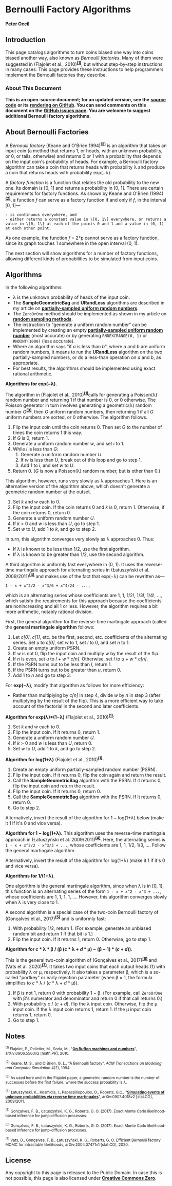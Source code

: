 # Bernoulli Factory Algorithms

[**Peter Occil**](mailto:poccil14@gmail.com)

<a id=Introduction></a>
## Introduction

This page catalogs algorithms to turn coins biased one way into coins biased another way, also known as _Bernoulli factories_.  Many of them were suggested in (Flajolet et al., 2010)<sup>[**(1)**](#Note1)</sup>, but without step-by-step instructions in many cases.  This page provides these instructions to help programmers implement the Bernoulli factories they describe.

<a id=About_This_Document></a>
### About This Document

**This is an open-source document; for an updated version, see the** [**source code**](https://github.com/peteroupc/peteroupc.github.io/raw/master/bernoulli.md) **or its** [**rendering on GitHub**](https://github.com/peteroupc/peteroupc.github.io/blob/master/bernoulli.md)**.  You can send comments on this document on the** [**GitHub issues page**](https://github.com/peteroupc/peteroupc.github.io/issues)**.  You are welcome to suggest additional Bernoulli factory algorithms.**

<a id=About_Bernoulli_Factories></a>
## About Bernoulli Factories

A _Bernoulli factory_ (Keane and O'Brien 1994)<sup>[**(2)**](#Note2)</sup> is an algorithm that takes an input coin (a method that returns 1, or heads, with an unknown probability, or 0, or tails, otherwise) and returns 0 or 1 with a probability that depends on the input coin's probability of heads.  For example, a Bernoulli factory algorithm can take a coin that returns heads with probability &lambda; and produce a coin that returns heads with probability exp(&minus;&lambda;).

A _factory function_ is a function that relates the old probability to the new one.  Its domain is [0, 1] and returns a probability in [0, 1].  There are certain requirements for factory functions.  As shown by Keane and O'Brien (1994)<sup>[**(2)**](#Note2)</sup>, a function _f_ can serve as a factory function if and only if _f_, in the interval \[0, 1\]&mdash;

    - is continuous everywhere, and
    - either returns a constant value in \[0, 1\] everywhere, or returns a value in \[0, 1\] at each of the points 0 and 1 and a value in (0, 1) at each other point.

As one example, the function _f_ = 2*p cannot serve as a factory function, since its graph touches 1 somewhere in the open interval (0, 1).

The next section will show algorithms for a number of factory functions, allowing different kinds of probabilities to be simulated from input coins.

<a id=Algorithms></a>
## Algorithms

In the following algorithms:

- &lambda; is the unknown probability of heads of the input coin.
- The **SampleGeometricBag** and **URandLess** algorithms are described in my article on [**partially-sampled uniform random numbers**](https://peteroupc.github.io/exporand.html).
- The `ZeroOrOne` method should be implemented as shown in my article on [**random sampling methods**](https://peteroupc.github.io/randomfunc.html#Boolean_True_False_Conditions).
- The instruction to "generate a uniform random number" can be implemented by creating an empty [**partially-sampled uniform random number**](https://peteroupc.github.io/exporand.html) (most accurate) or by generating `RNDEXCRANGE(0, 1)` or `RNDINT(1000)` (less accurate).
- Where an algorithm says "if _a_ is less than _b_", where _a_ and _b_ are uniform random numbers, it means to run the **URandLess** algorithm on the two partially-sampled numbers, or do a less-than operation on _a_ and _b_, as appropriate.
- For best results, the algorithms should be implemented using exact rational arithmetic.

**Algorithms for exp(&minus;&lambda;)**.

The algorithm in (Flajolet et al., 2010)<sup>[**(1)**](#Note1)</sup>calls for generating a Poisson(&lambda;) random number and returning 1 if that number is 0, or 0 otherwise.  The Poisson generator in turn involves generating a geometric(&lambda;) random number _G_<sup>[**(3)**](#Note3)</sup>, then _G_ uniform random numbers, then returning 1 if all _G_ uniform numbers are sorted, or 0 otherwise.  The algorithm follows.

1. Flip the input coin until the coin returns 0.  Then set _G_ to the number of times the coin returns 1 this way.
2. If _G_ is 0, return 1.
3. Generate a uniform random number _w_, and set _i_ to 1.
4. While _i_ is less than _G_:
    1. Generate a uniform random number _U_.
    2. If _w_ is less than _U_, break out of this loop and go to step 1.
    3. Add 1 to _i_, and set _w_ to _U_.
5. Return 0.  (_G_ is now a Poisson(&lambda;) random number, but is other than 0.)

This algorithm, however, runs very slowly as &lambda; approaches 1.  Here is an alternative version of the algorithm above, which doesn't generate a geometric random number at the outset.

1. Set _k_ and _w_ each to 0.
2. Flip the input coin.  If the coin returns 0 and _k_ is 0, return 1.  Otherwise, if the coin returns 0, return 0.
3. Generate a uniform random number _U_.
4. If _k_ > 0 and _w_ is less than _U_, go to step 1.
5. Set _w_ to _U_, add 1 to _k_, and go to step 2.

In turn, this algorithm converges very slowly as &lambda; approaches 0.  Thus:

- If &lambda; is known to be less than 1/2, use the first algorithm.
- If &lambda; is known to be greater than 1/2, use the second algorithm.

A third algorithm is uniformly fast everywhere in (0, 1).   It uses the reverse-time martingale approach for alternating series in (Łatuszyński et al. 2009/2011)<sup>[**(4)**](#Note4)</sup> and makes use of the fact that exp(&minus;&lambda;) can be rewritten as&mdash;

    1 - x + x^2/2 - x^3/6 + x^4/24 - ...,

which is an alternating series whose coefficients are 1, 1, 1/2!, 1/3!, 1/4!, ..., which satisfy the requirements for this approach because the coefficients are nonincreasing and all 1 or less.  However, the algorithm requires a bit more arithmetic, notably rational division.

First, the general algorithm for the reverse-time martingale approach (called the **general martingale algorithm** follows:

1. Let _c[0]_, _c[1]_, etc. be the first, second, etc. coefficients of the alternating series.  Set _u_ to _c[0]_, set _w_ to 1, set _l_ to 0, and set _n_ to 1.
2. Create an empty uniform PSRN.
3. If _w_ is not 0, flip the input coin and multiply _w_ by the result of the flip.
4. If _n_ is even, set _u_ to _l_ + _w_ * _c[n]_.  Otherwise, set _l_ to _u_ + _w_ * _c[n]_.
5. If the PSRN turns out to be less than _l_, return 1.
6. If the PSRN turns out to be greater than _u_, return 0.
7. Add 1 to _n_ and go to step 3.

For **exp(&minus;&lambda;)**, modify that algorithm as follows for more efficiency:

- Rather than multiplying by _c[n]_ in step 4, divide _w_ by _n_ in step 3 (after multiplying by the result of the flip).  This is a more efficient way to take account of the factorial in the second and later coefficients.

**Algorithm for exp(&lambda;)*(1&minus;&lambda;)**  (Flajolet et al., 2010)<sup>[**(1)**](#Note1)</sup>:

1. Set _k_ and _w_ each to 0.
2. Flip the input coin.  If it returns 0, return 1.
3. Generate a uniform random number _U_.
4. If _k_ > 0 and _w_ is less than _U_, return 0.
5. Set _w_ to _U_, add 1 to _k_, and go to step 2.

**Algorithm for log(1+&lambda;)**  (Flajolet et al., 2010)<sup>[**(1)**](#Note1)</sup>:

1. Create an empty uniform partially-sampled random number (PSRN).
2. Flip the input coin.  If it returns 0, flip the coin again and return the result.
3. Call the **SampleGeometricBag** algorithm with the PSRN.  If it returns 0, flip the input coin and return the result.
4. Flip the input coin.  If it returns 0, return 0.
5. Call the **SampleGeometricBag** algorithm with the PSRN.  If it returns 0, return 0.
6. Go to step 2.

Alternatively, invert the result of the algorithm for 1 &minus; log(1+&lambda;) below (make it 1 if it's 0 and vice versa).

**Algorithm for 1 &minus; log(1+&lambda;).**  This algorithm uses the reverse-time martingale approach in (Łatuszyński et al. 2009/2011)<sup>[**(4)**](#Note4)</sup>.  Here, the alternating series is `1 - x + x^2/2 - x^3/3 + ...`, whose coefficients are 1, 1, 1/2, 1/3, ....  Follow the general martingale algorithm.

Alternatively, invert the result of the algorithm for log(1+&lambda;) (make it 1 if it's 0 and vice versa).

**Algorithms for 1/(1+&lambda;).**

One algorithm is the general martingale algorithm, since when &lambda; is in [0, 1], this function is an alternating series of the form `1 - x + x^2 - x^3 + ...`, whose coefficients are 1, 1, 1, 1, ....  However, this algorithm converges slowly when &lambda; is very close to 1.

A second algorithm is a special case of the two-coin Bernoulli factory of (Gonçalves et al., 2017)<sup>[**(5)**](#Note5)</sup> and is uniformly fast:

1. With probability 1/2, return 1. (For example, generate an unbiased random bit and return 1 if that bit is 1.)
2. Flip the input coin.  If it returns 1, return 0.  Otherwise, go to step 1.

**Algorithm for _c_ * &lambda; * &beta; / (&beta; (_c_ * &lambda; + _d_ * &mu;) &minus; (&beta; &minus; 1) * (_c_ + _d_)).**

This is the general two-coin algorithm of (Gonçalves et al., 2017)<sup>[**(6)**](#Note6)</sup> and (Vats et al. 2020)<sup>[**(7)**](#Note7)</sup>.  It takes two input coins that each output heads (1) with probability &lambda; or &mu;, respectively.  It also takes a parameter &beta;, which is a so-called "portkey" or early rejection parameter (when &beta; = 1, the formula simplifies to _c_ * &lambda; / (_c_ * &lambda; + _d_ * &mu;)).

1. If &beta; is not 1, return 0 with probability 1 &minus; &beta;. (For example, call `ZeroOrOne` with &beta;'s numerator and denominator and return 0 if that call returns 0.)
2. With probability _c_ / (_c_ + _d_), flip the &lambda; input coin.  Otherwise, flip the &mu; input coin.  If the &lambda; input coin returns 1, return 1.  If the &mu; input coin returns 1, return 0.
3. Go to step 1.

<a id=Notes></a>
## Notes

<small><sup id=Note1>(1)</sup> Flajolet, P., Pelletier, M., Soria, M., "[**On Buffon machines and numbers**](https://arxiv.org/abs/0906.5560v2)", arXiv:0906.5560v2  [math.PR], 2010.</small>

<small><sup id=Note2>(2)</sup> Keane,  M.  S.,  and  O'Brien,  G.  L., "A Bernoulli factory", _ACM Transactions on Modeling and Computer Simulation_ 4(2), 1994.</small>

<small><sup id=Note3>(3)</sup> As used here and in the Flajolet paper, a geometric random number is the number of successes before the first failure, where the success probability is &lambda;.</small>

<small><sup id=Note4>(4)</sup> Łatuszyński, K., Kosmidis, I.,  Papaspiliopoulos, O., Roberts, G.O., "[**Simulating events of unknown probabilities via reverse time martingales**](https://arxiv.org/abs/0907.4018v2)", arXiv:0907.4018v2 [stat.CO], 2009/2011.</small>

<small><sup id=Note5>(5)</sup> Gonçalves, F. B., Łatuszyński, K. G., Roberts, G. O. (2017).  Exact Monte Carlo likelihood-based inference for jump-diffusion processes.</small>

<small><sup id=Note6>(6)</sup> Gonçalves, F. B., Łatuszyński, K. G., Roberts, G. O. (2017).  Exact Monte Carlo likelihood-based inference for jump-diffusion processes.</small>

<small><sup id=Note7>(7)</sup> Vats, D., Gonçalves, F. B., Łatuszyński, K. G., Roberts, G. O. Efficient Bernoulli factory MCMC for intractable likelihoods, arXiv:2004.07471v1 [stat.CO], 2020.</small>

<a id=License></a>
## License

Any copyright to this page is released to the Public Domain.  In case this is not possible, this page is also licensed under [**Creative Commons Zero**](https://creativecommons.org/publicdomain/zero/1.0/).
